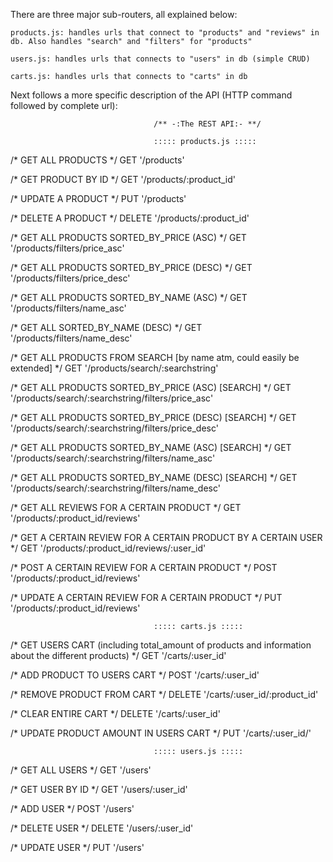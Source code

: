 There are three major sub-routers, all explained below:

    products.js: handles urls that connect to "products" and "reviews" in db. Also handles "search" and "filters" for "products"

    users.js: handles urls that connects to "users" in db (simple CRUD)

    carts.js: handles urls that connects to "carts" in db

Next follows a more specific description of the API
(HTTP command followed by complete url):


                                    /** -:The REST API:- **/

                                    ::::: products.js :::::

/* GET ALL PRODUCTS */
GET '/products'

/* GET PRODUCT BY ID */
GET '/products/:product_id'

/* UPDATE A PRODUCT */
PUT '/products'

/* DELETE A PRODUCT */
DELETE '/products/:product_id'

/* GET ALL PRODUCTS SORTED_BY_PRICE (ASC) */
GET '/products/filters/price_asc'

/* GET ALL PRODUCTS SORTED_BY_PRICE (DESC) */
GET '/products/filters/price_desc'

/* GET ALL PRODUCTS SORTED_BY_NAME (ASC) */
GET '/products/filters/name_asc'

/* GET ALL SORTED_BY_NAME (DESC) */
GET '/products/filters/name_desc'

/* GET ALL PRODUCTS FROM SEARCH [by name atm, could easily be extended] */
GET '/products/search/:searchstring'

/* GET ALL PRODUCTS SORTED_BY_PRICE (ASC) [SEARCH] */
GET '/products/search/:searchstring/filters/price_asc'

/* GET ALL PRODUCTS SORTED_BY_PRICE (DESC) [SEARCH] */
GET '/products/search/:searchstring/filters/price_desc'

/* GET ALL PRODUCTS SORTED_BY_NAME (ASC) [SEARCH] */
GET '/products/search/:searchstring/filters/name_asc'

/* GET ALL PRODUCTS SORTED_BY_NAME (DESC) [SEARCH] */
GET '/products/search/:searchstring/filters/name_desc'

/* GET ALL REVIEWS FOR A CERTAIN PRODUCT */
GET '/products/:product_id/reviews'

/* GET A CERTAIN REVIEW FOR A CERTAIN PRODUCT BY A CERTAIN USER */
GET '/products/:product_id/reviews/:user_id'

/* POST A CERTAIN REVIEW FOR A CERTAIN PRODUCT */
POST '/products/:product_id/reviews'

/* UPDATE A CERTAIN REVIEW FOR A CERTAIN PRODUCT */
PUT '/products/:product_id/reviews'

                                    ::::: carts.js :::::

/* GET USERS CART (including total_amount of products and information about the different products) */
GET '/carts/:user_id'

/* ADD PRODUCT TO USERS CART */
POST '/carts/:user_id'

/* REMOVE PRODUCT FROM CART */
DELETE '/carts/:user_id/:product_id'

/* CLEAR ENTIRE CART */
DELETE '/carts/:user_id'

/* UPDATE PRODUCT AMOUNT IN USERS CART */
PUT '/carts/:user_id/'

                                    ::::: users.js :::::

/* GET ALL USERS */
GET '/users'

/* GET USER BY ID */
GET '/users/:user_id'

/* ADD USER */
POST '/users'

/* DELETE USER */
DELETE '/users/:user_id'

/* UPDATE USER */
PUT '/users'

